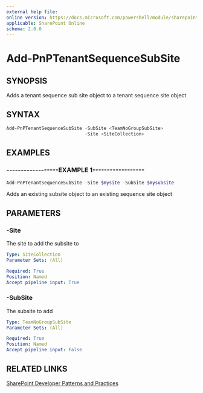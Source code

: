 ```yaml
---
external help file:
online version: https://docs.microsoft.com/powershell/module/sharepoint-pnp/add-pnptenantsequencesubsite
applicable: SharePoint Online
schema: 2.0.0
---
```


# Add-PnPTenantSequenceSubSite

## SYNOPSIS
Adds a tenant sequence sub site object to a tenant sequence site object

## SYNTAX

```powershell
Add-PnPTenantSequenceSubSite -SubSite <TeamNoGroupSubSite>
                             -Site <SiteCollection>
```

## EXAMPLES

### ------------------EXAMPLE 1------------------
```powershell
Add-PnPTenantSequenceSubSite -Site $mysite -SubSite $mysubsite
```

Adds an existing subsite object to an existing sequence site object

## PARAMETERS

### -Site
The site to add the subsite to

```yaml
Type: SiteCollection
Parameter Sets: (All)

Required: True
Position: Named
Accept pipeline input: True
```

### -SubSite
The subsite to add

```yaml
Type: TeamNoGroupSubSite
Parameter Sets: (All)

Required: True
Position: Named
Accept pipeline input: False
```

## RELATED LINKS

[SharePoint Developer Patterns and Practices](https://aka.ms/sppnp)
